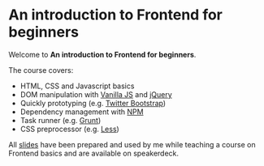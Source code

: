 An introduction to Frontend for beginners
=========================================

Welcome to **An introduction to Frontend for beginners**.

The course covers:

- HTML, CSS and Javascript basics
- DOM manipulation with [Vanilla JS](http://vanilla-js.com/) and [jQuery](https://jquery.com/)
- Quickly prototyping (e.g. [Twitter Bootstrap](http://getbootstrap.com/))
- Dependency management with [NPM](https://www.npmjs.com/)
- Task runner (e.g. [Grunt](https://gruntjs.com/))
- CSS preprocessor (e.g. [Less](http://lesscss.org/))

All [slides](./An%20introduction%20to%20Frontend%20for%20beginners%20-%202018%20Edition.pdf) have been prepared and used by me while teaching a course on Frontend basics and are available on speakerdeck.
